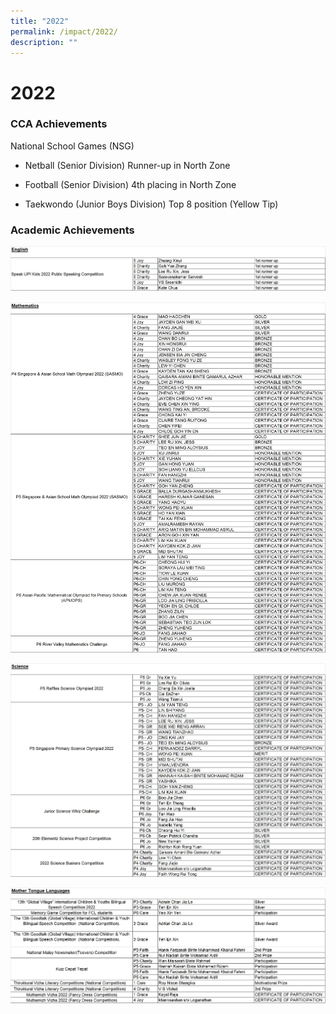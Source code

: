 ```yaml
---
title: "2022"
permalink: /impact/2022/
description: ""
---
```

# **2022**

### CCA Achievements

National School Games (NSG)

- Netball (Senior Division)
Runner-up in North Zone

- Football (Senior Division)
4th placing in North Zone 

- Taekwondo (Junior Boys Division)
Top 8 position (Yellow Tip)

### Academic Achievements

![](/images/Impact/impact%202022%201.jpg)

![](/images/Impact/impact%202022%202.jpg)

![](/images/Impact/impact%202022%203.jpg)

![](/images/Impact/impact%202022%204.jpg)